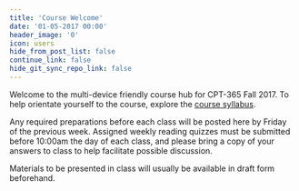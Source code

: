 ```yaml
---
title: 'Course Welcome'
date: '01-05-2017 00:00'
header_image: '0'
icon: users
hide_from_post_list: false
continue_link: false
hide_git_sync_repo_link: false
---
```


Welcome to the multi-device friendly course hub for CPT-365 Fall 2017. To help orientate yourself to the course, explore the [course syllabus](https://canvas.sfu.ca/courses/36662/assignments/syllabus).

Any required preparations before each class will be posted here by Friday of the previous week. Assigned weekly reading quizzes must be submitted before 10:00am the day of each class, and please bring a copy of your answers to class to help facilitate possible discussion.

Materials to be presented in class will usually be available in draft form beforehand.
